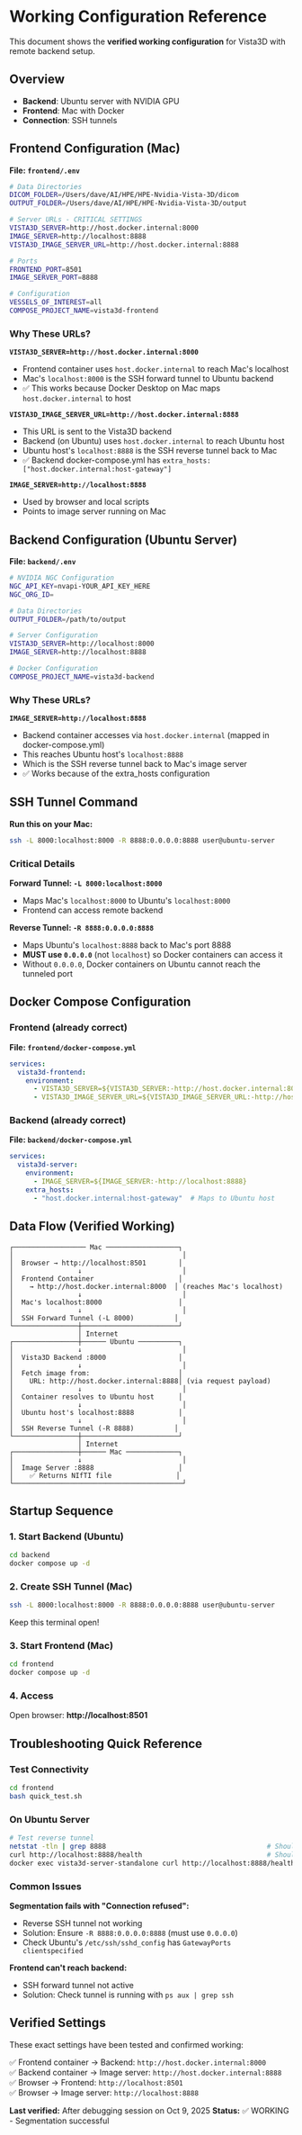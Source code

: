 # Working Configuration Reference

This document shows the **verified working configuration** for Vista3D with remote backend setup.

## Overview

- **Backend**: Ubuntu server with NVIDIA GPU
- **Frontend**: Mac with Docker
- **Connection**: SSH tunnels

## Frontend Configuration (Mac)

**File: `frontend/.env`**

```bash
# Data Directories
DICOM_FOLDER=/Users/dave/AI/HPE/HPE-Nvidia-Vista-3D/dicom
OUTPUT_FOLDER=/Users/dave/AI/HPE/HPE-Nvidia-Vista-3D/output

# Server URLs - CRITICAL SETTINGS
VISTA3D_SERVER=http://host.docker.internal:8000
IMAGE_SERVER=http://localhost:8888
VISTA3D_IMAGE_SERVER_URL=http://host.docker.internal:8888

# Ports
FRONTEND_PORT=8501
IMAGE_SERVER_PORT=8888

# Configuration
VESSELS_OF_INTEREST=all
COMPOSE_PROJECT_NAME=vista3d-frontend
```

### Why These URLs?

**`VISTA3D_SERVER=http://host.docker.internal:8000`**
- Frontend container uses `host.docker.internal` to reach Mac's localhost
- Mac's `localhost:8000` is the SSH forward tunnel to Ubuntu backend
- ✅ This works because Docker Desktop on Mac maps `host.docker.internal` to host

**`VISTA3D_IMAGE_SERVER_URL=http://host.docker.internal:8888`**
- This URL is sent to the Vista3D backend
- Backend (on Ubuntu) uses `host.docker.internal` to reach Ubuntu host
- Ubuntu host's `localhost:8888` is the SSH reverse tunnel back to Mac
- ✅ Backend docker-compose.yml has `extra_hosts: ["host.docker.internal:host-gateway"]`

**`IMAGE_SERVER=http://localhost:8888`**
- Used by browser and local scripts
- Points to image server running on Mac

## Backend Configuration (Ubuntu Server)

**File: `backend/.env`**

```bash
# NVIDIA NGC Configuration
NGC_API_KEY=nvapi-YOUR_API_KEY_HERE
NGC_ORG_ID=

# Data Directories
OUTPUT_FOLDER=/path/to/output

# Server Configuration
VISTA3D_SERVER=http://localhost:8000
IMAGE_SERVER=http://localhost:8888

# Docker Configuration
COMPOSE_PROJECT_NAME=vista3d-backend
```

### Why These URLs?

**`IMAGE_SERVER=http://localhost:8888`**
- Backend container accesses via `host.docker.internal` (mapped in docker-compose.yml)
- This reaches Ubuntu host's `localhost:8888`
- Which is the SSH reverse tunnel back to Mac's image server
- ✅ Works because of the extra_hosts configuration

## SSH Tunnel Command

**Run this on your Mac:**

```bash
ssh -L 8000:localhost:8000 -R 8888:0.0.0.0:8888 user@ubuntu-server
```

### Critical Details

**Forward Tunnel: `-L 8000:localhost:8000`**
- Maps Mac's `localhost:8000` to Ubuntu's `localhost:8000`
- Frontend can access remote backend

**Reverse Tunnel: `-R 8888:0.0.0.0:8888`**
- Maps Ubuntu's `localhost:8888` back to Mac's port 8888
- **MUST use `0.0.0.0`** (not `localhost`) so Docker containers can access it
- Without `0.0.0.0`, Docker containers on Ubuntu cannot reach the tunneled port

## Docker Compose Configuration

### Frontend (already correct)

**File: `frontend/docker-compose.yml`**

```yaml
services:
  vista3d-frontend:
    environment:
      - VISTA3D_SERVER=${VISTA3D_SERVER:-http://host.docker.internal:8000}
      - VISTA3D_IMAGE_SERVER_URL=${VISTA3D_IMAGE_SERVER_URL:-http://host.docker.internal:8888}
```

### Backend (already correct)

**File: `backend/docker-compose.yml`**

```yaml
services:
  vista3d-server:
    environment:
      - IMAGE_SERVER=${IMAGE_SERVER:-http://localhost:8888}
    extra_hosts:
      - "host.docker.internal:host-gateway"  # Maps to Ubuntu host
```

## Data Flow (Verified Working)

```
┌────────────────── Mac ──────────────────┐
│                                          │
│  Browser → http://localhost:8501        │
│                ↓                         │
│  Frontend Container                     │
│    → http://host.docker.internal:8000  │ (reaches Mac's localhost)
│                ↓                         │
│  Mac's localhost:8000                   │
│                ↓                         │
│  SSH Forward Tunnel (-L 8000)          │
└────────────────┼────────────────────────┘
                 │ Internet
┌────────────────┼────── Ubuntu ──────────┐
│                ↓                         │
│  Vista3D Backend :8000                  │
│                ↓                         │
│  Fetch image from:                      │
│    URL: http://host.docker.internal:8888│ (via request payload)
│                ↓                         │
│  Container resolves to Ubuntu host      │
│                ↓                         │
│  Ubuntu host's localhost:8888           │
│                ↓                         │
│  SSH Reverse Tunnel (-R 8888)          │
└────────────────┼────────────────────────┘
                 │ Internet
┌────────────────┼────── Mac ─────────────┐
│                ↓                         │
│  Image Server :8888                     │
│    ✅ Returns NIfTI file                │
└──────────────────────────────────────────┘
```

## Startup Sequence

### 1. Start Backend (Ubuntu)
```bash
cd backend
docker compose up -d
```

### 2. Create SSH Tunnel (Mac)
```bash
ssh -L 8000:localhost:8000 -R 8888:0.0.0.0:8888 user@ubuntu-server
```
Keep this terminal open!

### 3. Start Frontend (Mac)
```bash
cd frontend
docker compose up -d
```

### 4. Access
Open browser: **http://localhost:8501**

## Troubleshooting Quick Reference

### Test Connectivity
```bash
cd frontend
bash quick_test.sh
```

### On Ubuntu Server
```bash
# Test reverse tunnel
netstat -tln | grep 8888                                        # Should show 0.0.0.0:8888
curl http://localhost:8888/health                               # Should return HTTP 200
docker exec vista3d-server-standalone curl http://localhost:8888/health  # Should return HTTP 200
```

### Common Issues

**Segmentation fails with "Connection refused":**
- Reverse SSH tunnel not working
- Solution: Ensure `-R 8888:0.0.0.0:8888` (must use `0.0.0.0`)
- Check Ubuntu's `/etc/ssh/sshd_config` has `GatewayPorts clientspecified`

**Frontend can't reach backend:**
- SSH forward tunnel not active
- Solution: Check tunnel is running with `ps aux | grep ssh`

## Verified Settings

These exact settings have been tested and confirmed working:

✅ Frontend container → Backend: `http://host.docker.internal:8000`  
✅ Backend container → Image server: `http://host.docker.internal:8888`  
✅ Browser → Frontend: `http://localhost:8501`  
✅ Browser → Image server: `http://localhost:8888`  

**Last verified:** After debugging session on Oct 9, 2025
**Status:** ✅ WORKING - Segmentation successful


